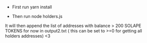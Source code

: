 - First run yarn install

- Then run node holders.js

It will then append the list of addresses with balance > 200 SOLAPE TOKENS for now in output2.txt ( this can be set to >=0 for getting all holders addresses) <3 

